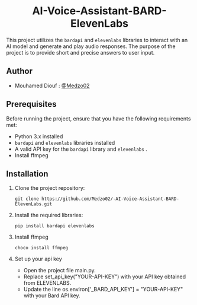 
<p align="center">
    <h1 align="center">AI-Voice-Assistant-BARD-ElevenLabs</h1>
</p>


This project utilizes the `bardapi` and `elevenlabs` libraries to interact with an AI model and generate and play audio responses. The purpose of the project is to provide short and precise answers to user input.

## Author
 - Mouhamed Diouf : [@Medzo02](https://github.com/Medzo02)
## Prerequisites

Before running the project, ensure that you have the following requirements met:

- Python 3.x installed
- `bardapi` and `elevenlabs` libraries installed
- A valid API key for the `bardapi` library and `elevenlabs` .
- Install ffmpeg

## Installation

1. Clone the project repository:

   ```shell
   git clone https://github.com/Medzo02/-AI-Voice-Assistant-BARD-ElevenLabs.git
2. Install the required libraries:
   ```shell
   pip install bardapi elevenlabs
3. Install ffmpeg
   ```shell
   choco install ffmpeg
4. Set up your api key
   - Open the project file main.py.
   - Replace set_api_key("YOUR-API-KEY") with your API key obtained from ELEVENLABS.
   - Update the line os.environ['_BARD_API_KEY'] = "YOUR-API-KEY" with your Bard API key.
   
